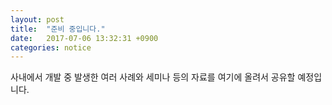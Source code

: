 ```yaml
---
layout: post
title:  "준비 중입니다."
date:   2017-07-06 13:32:31 +0900
categories: notice
---
```


사내에서 개발 중 발생한 여러 사례와 세미나 등의 자료를 여기에 올려서 공유할 예정입니다.
